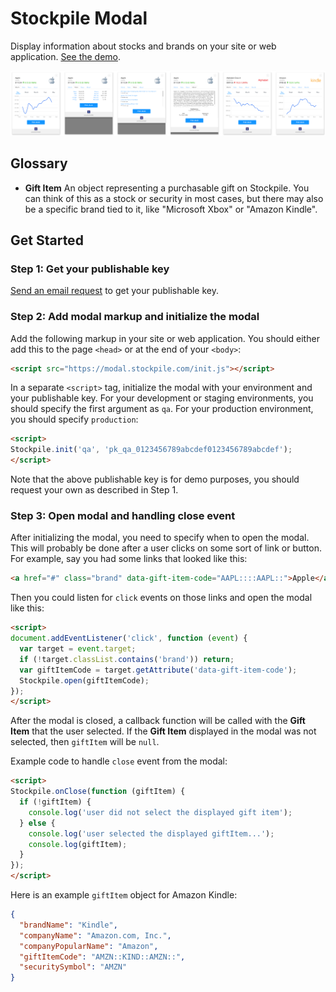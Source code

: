 # Stockpile Modal
Display information about stocks and brands on your site or web application.
[See the demo](https://modal.stockpile.com/demo.html).

![Screenshots](screens.png)

## Glossary
* **Gift Item** An object representing a purchasable gift on Stockpile. You
can think of this as a stock or security in most cases, but there may also
be a specific brand tied to it, like "Microsoft Xbox" or "Amazon Kindle".

## Get Started

### Step 1: Get your publishable key
[Send an email request](mailto:dl-eng@stockpile.com?Subject=Stockpile%20Modal&Body=Hello%2C%20I%20would%20like%20to%20use%20the%20Stockpile%20Modal%20on%20my%20website%20and%20would%20like%20a%20publishable%20key.) to get your publishable key.

### Step 2: Add modal markup and initialize the modal
Add the following markup in your site or web application. You should either
add this to the page `<head>` or at the end of your `<body>`:

```html
<script src="https://modal.stockpile.com/init.js"></script>
```

In a separate `<script>` tag, initialize the modal with your environment and
your publishable key. For your development or staging environments, you
should specify the first argument as `qa`. For your production environment,
you should specify `production`:

```html
<script>
Stockpile.init('qa', 'pk_qa_0123456789abcdef0123456789abcdef');
</script>
```

Note that the above publishable key is for demo purposes, you should request
your own as described in Step 1.

### Step 3: Open modal and handling close event
After initializing the modal, you need to specify when to open the modal. This
will probably be done after a user clicks on some sort of link or button. For
example, say you had some links that looked like this:

```html
<a href="#" class="brand" data-gift-item-code="AAPL::::AAPL::">Apple</a>
```

Then you could listen for `click` events on those links and open the modal like
this:

```html
<script>
document.addEventListener('click', function (event) {
  var target = event.target;
  if (!target.classList.contains('brand')) return;
  var giftItemCode = target.getAttribute('data-gift-item-code');
  Stockpile.open(giftItemCode);
});
</script>
```

After the modal is closed, a callback function will be called with the
**Gift Item** that the user selected. If the **Gift Item** displayed in the modal
was not selected, then `giftItem` will be `null`.

Example code to handle `close` event from the modal:
```html
<script>
Stockpile.onClose(function (giftItem) {
  if (!giftItem) {
    console.log('user did not select the displayed gift item');
  } else {
    console.log('user selected the displayed giftItem...');
    console.log(giftItem);
  }
});
</script>
```

Here is an example `giftItem` object for Amazon Kindle:
```json
{
  "brandName": "Kindle",
  "companyName": "Amazon.com, Inc.",
  "companyPopularName": "Amazon",
  "giftItemCode": "AMZN::KIND::AMZN::",
  "securitySymbol": "AMZN"
}
```
